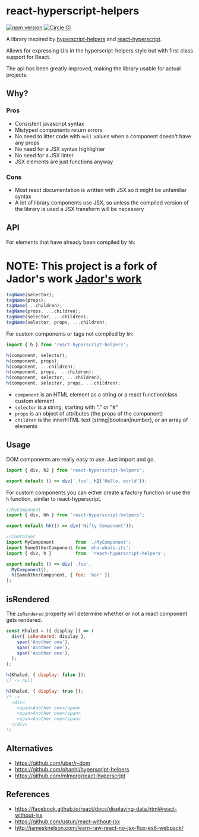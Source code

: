 # react-hyperscript-helpers

[![npm version](https://badge.fury.io/js/react-hyperscript-helpers.svg)](https://badge.fury.io/js/react-hyperscript-helpers) [![Circle CI](https://circleci.com/gh/Jador/react-hyperscript-helpers/tree/master.svg?style=svg)](https://circleci.com/gh/Jador/react-hyperscript-helpers/tree/master)

A library inspired by [hyperscript-helpers](https://github.com/ohanhi/hyperscript-helpers) and [react-hyperscript](https://github.com/mlmorg/react-hyperscript).

Allows for expressing UIs in the hyperscript-helpers style but with first class support for React.

The api has been greatly improved, making the library usable for actual projects.

## Why?

### Pros

* Consistent javascript syntax
* Mistyped components return errors
* No need to litter code with `null` values when a component doesn't have any props
* No need for a JSX syntax highlighter
* No need for a JSX linter
* JSX elements are just functions anyway

### Cons

* Most react documentation is written with JSX so it might be unfamiliar syntax
* A lot of library components use JSX, so unless the compiled version of the library is used
  a JSX transform will be necessary

## API

For elements that have already been compiled by `hh`:

# NOTE: This project is a fork of Jador's work [Jador's work](https://github.com/Jador/react-hyperscript-helpers)

```js
tagName(selector);
tagName(props);
tagName(...children);
tagName(props, ...children);
tagName(selector, ...children);
tagName(selector, props, ...children);
```

For custom components or tags not compiled by `hh`:

```js
import { h } from 'react-hyperscript-helpers';

h(component, selector);
h(component, props);
h(component, ...children);
h(component, props, ...children);
h(component, selector, ...children);
h(component, selector, props, ...children);
```

* `component` is an HTML element as a string or a react function/class custom element
* `selector` is a string, starting with "." or "#"
* `props` is an object of attributes (the props of the component)
* `children` is the innerHTML text (string|boolean|number), or an array of elements

## Usage

DOM components are really easy to use. Just import and go.

```javascript
import { div, h2 } from 'react-hyperscript-helpers';

export default () => div('.foo', h2('Hello, world'));
```

For custom components you can either create a factory function or use the `h` function, similar to react-hyperscript.

```javascript
//MyComponent
import { div, hh } from 'react-hyperscript-helpers';

export default hh(() => div('Nifty Component'));

//Container
import MyComponent        from './MyComponent';
import SomeOtherComponent from 'who-whats-its';
import { div, h }         from  'react-hyperscript-helpers';

export default () => div('.foo',
  MyComponent(),
  h(SomeOtherComponent, { foo: 'bar' })
);
```

## isRendered

The `isRendered` property will determine whether or not a react component gets rendered.

```javascript
const Khaled = ({ display }) => (
  div({ isRendered: display },
    span('Another one'),
    span('Another one'),
    span('Another one'),
  );
);

h(Khaled, { display: false });
// -> null

h(Khaled, { display: true });
/* ->
  <div>
    <span>Another one</span>
    <span>Another one</span>
    <span>Another one</span>
  </div>
*/
```

## Alternatives

* https://github.com/uber/r-dom
* https://github.com/ohanhi/hyperscript-helpers
* https://github.com/mlmorg/react-hyperscript

## References

* https://facebook.github.io/react/docs/displaying-data.html#react-without-jsx
* https://github.com/ustun/react-without-jsx
* http://jamesknelson.com/learn-raw-react-no-jsx-flux-es6-webpack/
